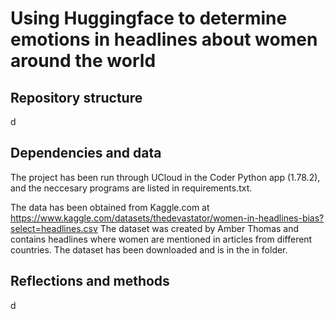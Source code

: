 # Using Huggingface to determine emotions in headlines about women around the world


## Repository structure
d
## Dependencies and data
The project has been run through UCloud in the Coder Python app (1.78.2), and the neccesary programs are listed in requirements.txt.

The data has been obtained from Kaggle.com at https://www.kaggle.com/datasets/thedevastator/women-in-headlines-bias?select=headlines.csv
The dataset was created by Amber Thomas and contains headlines where women are mentioned in articles from different countries. The dataset has been downloaded and is in the in folder.

## Reflections and methods
d